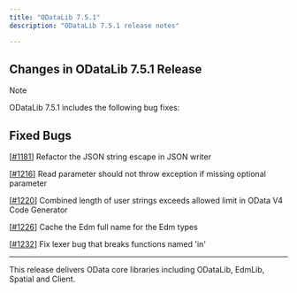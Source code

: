 ```yaml
---
title: "ODataLib 7.5.1"
description: "ODataLib 7.5.1 release notes"

---
```


## Changes in ODataLib 7.5.1 Release ##

> [!NOTE]
> ODataLib 7.5.1 includes the following bug fixes:

## Fixed Bugs ##

[[#1181](https://github.com/OData/odata.net/issues/1181)] Refactor the JSON string escape in JSON writer

[[#1216](https://github.com/OData/odata.net/issues/1216)] Read parameter should not throw exception if missing optional parameter

[[#1220](https://github.com/OData/odata.net/issues/1220)] Combined length of user strings exceeds allowed limit in OData V4 Code Generator

[[#1226](https://github.com/OData/odata.net/issues/1226)] Cache the Edm full name for the Edm types

[[#1232](https://github.com/OData/odata.net/issues/1232)] Fix lexer bug that breaks functions named 'in'

---

This release delivers OData core libraries including ODataLib, EdmLib, Spatial and Client.
